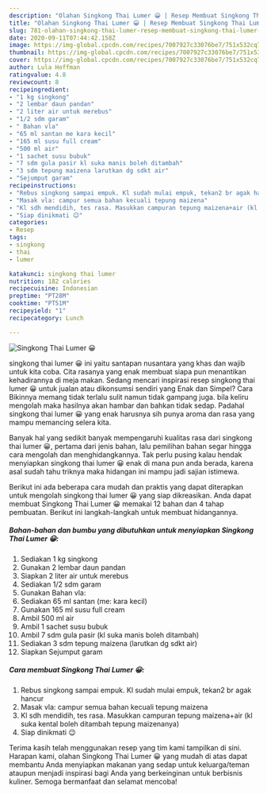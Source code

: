 ```yaml
---
description: "Olahan Singkong Thai Lumer 😀 | Resep Membuat Singkong Thai Lumer 😀 Yang Paling Enak"
title: "Olahan Singkong Thai Lumer 😀 | Resep Membuat Singkong Thai Lumer 😀 Yang Paling Enak"
slug: 781-olahan-singkong-thai-lumer-resep-membuat-singkong-thai-lumer-yang-paling-enak
date: 2020-09-11T07:44:42.158Z
image: https://img-global.cpcdn.com/recipes/7007927c33076be7/751x532cq70/singkong-thai-lumer-😀-foto-resep-utama.jpg
thumbnail: https://img-global.cpcdn.com/recipes/7007927c33076be7/751x532cq70/singkong-thai-lumer-😀-foto-resep-utama.jpg
cover: https://img-global.cpcdn.com/recipes/7007927c33076be7/751x532cq70/singkong-thai-lumer-😀-foto-resep-utama.jpg
author: Lula Hoffman
ratingvalue: 4.8
reviewcount: 8
recipeingredient:
- "1 kg singkong"
- "2 lembar daun pandan"
- "2 liter air untuk merebus"
- "1/2 sdm garam"
- " Bahan vla"
- "65 ml santan me kara kecil"
- "165 ml susu full cream"
- "500 ml air"
- "1 sachet susu bubuk"
- "7 sdm gula pasir kl suka manis boleh ditambah"
- "3 sdm tepung maizena larutkan dg sdkt air"
- "Sejumput garam"
recipeinstructions:
- "Rebus singkong sampai empuk. Kl sudah mulai empuk, tekan2 br agak hancur"
- "Masak vla: campur semua bahan kecuali tepung maizena"
- "Kl sdh mendidih, tes rasa. Masukkan campuran tepung maizena+air (kl suka kental boleh ditambah tepung maizenanya)"
- "Siap dinikmati 😉"
categories:
- Resep
tags:
- singkong
- thai
- lumer

katakunci: singkong thai lumer 
nutrition: 182 calories
recipecuisine: Indonesian
preptime: "PT28M"
cooktime: "PT51M"
recipeyield: "1"
recipecategory: Lunch

---
```



![Singkong Thai Lumer 😀](https://img-global.cpcdn.com/recipes/7007927c33076be7/751x532cq70/singkong-thai-lumer-😀-foto-resep-utama.jpg)


singkong thai lumer 😀 ini yaitu santapan nusantara yang khas dan wajib untuk kita coba. Cita rasanya yang enak membuat siapa pun menantikan kehadirannya di meja makan.
Sedang mencari inspirasi resep singkong thai lumer 😀 untuk jualan atau dikonsumsi sendiri yang Enak dan Simpel? Cara Bikinnya memang tidak terlalu sulit namun tidak gampang juga. bila keliru mengolah maka hasilnya akan hambar dan bahkan tidak sedap. Padahal singkong thai lumer 😀 yang enak harusnya sih punya aroma dan rasa yang mampu memancing selera kita.



Banyak hal yang sedikit banyak mempengaruhi kualitas rasa dari singkong thai lumer 😀, pertama dari jenis bahan, lalu pemilihan bahan segar hingga cara mengolah dan menghidangkannya. Tak perlu pusing kalau hendak menyiapkan singkong thai lumer 😀 enak di mana pun anda berada, karena asal sudah tahu triknya maka hidangan ini mampu jadi sajian istimewa.


Berikut ini ada beberapa cara mudah dan praktis yang dapat diterapkan untuk mengolah singkong thai lumer 😀 yang siap dikreasikan. Anda dapat membuat Singkong Thai Lumer 😀 memakai 12 bahan dan 4 tahap pembuatan. Berikut ini langkah-langkah untuk membuat hidangannya.

<!--inarticleads1-->

##### Bahan-bahan dan bumbu yang dibutuhkan untuk menyiapkan Singkong Thai Lumer 😀:

1. Sediakan 1 kg singkong
1. Gunakan 2 lembar daun pandan
1. Siapkan 2 liter air untuk merebus
1. Sediakan 1/2 sdm garam
1. Gunakan  Bahan vla:
1. Sediakan 65 ml santan (me: kara kecil)
1. Gunakan 165 ml susu full cream
1. Ambil 500 ml air
1. Ambil 1 sachet susu bubuk
1. Ambil 7 sdm gula pasir (kl suka manis boleh ditambah)
1. Sediakan 3 sdm tepung maizena (larutkan dg sdkt air)
1. Siapkan Sejumput garam




<!--inarticleads2-->

##### Cara membuat Singkong Thai Lumer 😀:

1. Rebus singkong sampai empuk. Kl sudah mulai empuk, tekan2 br agak hancur
1. Masak vla: campur semua bahan kecuali tepung maizena
1. Kl sdh mendidih, tes rasa. Masukkan campuran tepung maizena+air (kl suka kental boleh ditambah tepung maizenanya)
1. Siap dinikmati 😉




Terima kasih telah menggunakan resep yang tim kami tampilkan di sini. Harapan kami, olahan Singkong Thai Lumer 😀 yang mudah di atas dapat membantu Anda menyiapkan makanan yang sedap untuk keluarga/teman ataupun menjadi inspirasi bagi Anda yang berkeinginan untuk berbisnis kuliner. Semoga bermanfaat dan selamat mencoba!
